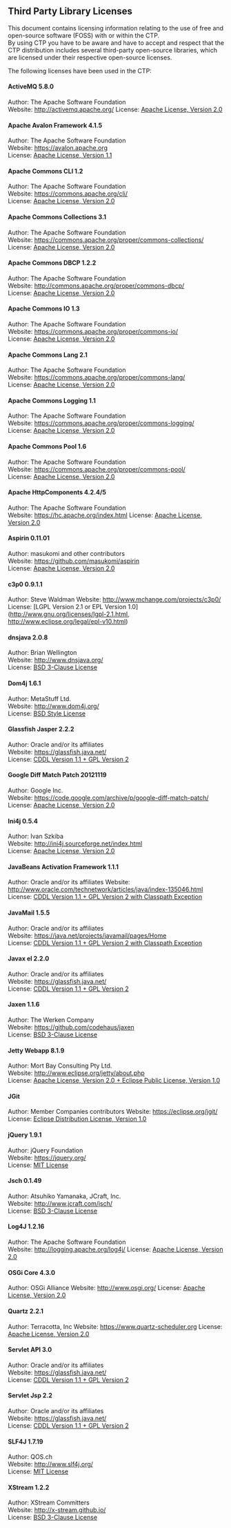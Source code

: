 ## Third Party Library Licenses

This document contains licensing information relating to the use of free and open-source software (FOSS) with or within the CTP.  
By using CTP you have to be aware and have to accept and respect that the CTP distribution includes several third-party open-source libraries, which are licensed under their respective open-source licenses.  
  
The following licenses have been used in the CTP:

#### ActiveMQ 5.8.0
Author: The Apache Software Foundation  
Website: http://activemq.apache.org/
License: [Apache License, Version 2.0](http://www.apache.org/licenses/LICENSE-2.0.html)
  
#### Apache Avalon Framework 4.1.5
Author: The Apache Software Foundation  
Website: https://avalon.apache.org  
License: [Apache License, Version 1.1](http://www.apache.org/licenses/LICENSE-1.1)  

#### Apache Commons CLI 1.2
Author: The Apache Software Foundation  
Website: https://commons.apache.org/cli/  
License: [Apache License, Version 2.0](http://www.apache.org/licenses/LICENSE-2.0)  

#### Apache Commons Collections 3.1
Author: The Apache Software Foundation  
Website: https://commons.apache.org/proper/commons-collections/  
License: [Apache License, Version 2.0](http://www.apache.org/licenses/LICENSE-2.0)  

#### Apache Commons DBCP 1.2.2
Author: The Apache Software Foundation  
Website: http://commons.apache.org/proper/commons-dbcp/  
License: [Apache License, Version 2.0](http://www.apache.org/licenses/LICENSE-2.0)  

#### Apache Commons IO 1.3
Author: The Apache Software Foundation  
Website: https://commons.apache.org/proper/commons-io/  
License: [Apache License, Version 2.0](http://www.apache.org/licenses/LICENSE-2.0)  

#### Apache Commons Lang 2.1
Author: The Apache Software Foundation  
Website: https://commons.apache.org/proper/commons-lang/  
License: [Apache License, Version 2.0](http://www.apache.org/licenses/LICENSE-2.0)  

#### Apache Commons Logging 1.1
Author: The Apache Software Foundation  
Website: https://commons.apache.org/proper/commons-logging/  
License: [Apache License, Version 2.0](http://www.apache.org/licenses/LICENSE-2.0)  

#### Apache Commons Pool 1.6
Author: The Apache Software Foundation  
Website: https://commons.apache.org/proper/commons-pool/  
License: [Apache License, Version 2.0](http://www.apache.org/licenses/LICENSE-2.0)

#### Apache HttpComponents 4.2.4/5
Author: The Apache Software Foundation  
Website: https://hc.apache.org/index.html
License: [Apache License, Version 2.0](http://www.apache.org/licenses/LICENSE-2.0)
  
#### Aspirin 0.11.01
Author: masukomi and other contributors  
Website: https://github.com/masukomi/aspirin  
License: [Apache License, Version 2.0](http://www.apache.org/licenses/LICENSE-2.0.txt)

#### c3p0 0.9.1.1
Author: Steve Waldman
Website: http://www.mchange.com/projects/c3p0/
License: [LGPL Version 2.1 or EPL Version 1.0](http://www.gnu.org/licenses/lgpl-2.1.html, http://www.eclipse.org/legal/epl-v10.html)

#### dnsjava 2.0.8
Author: Brian Wellington  
Website: http://www.dnsjava.org/  
License: [BSD 3-Clause License](http://www.dnsjava.org/dnsjava-current/README)  

#### Dom4j 1.6.1
Author: MetaStuff Ltd.  
Website: http://www.dom4j.org/  
License: [BSD Style License](http://dom4j.sourceforge.net/license.html)  

#### Glassfish Jasper 2.2.2
Author: Oracle and/or its affiliates  
Website: https://glassfish.java.net/  
License: [CDDL Version 1.1 + GPL Version 2](https://glassfish.dev.java.net/public/CDDL+GPL_1_1.html)  

#### Google Diff Match Patch 20121119
Author: Google Inc.  
Website: https://code.google.com/archive/p/google-diff-match-patch/  
License: [Apache License, Version 2.0](http://www.apache.org/licenses/LICENSE-2.0)  

#### Ini4j 0.5.4
Author: Ivan Szkiba  
Website: http://ini4j.sourceforge.net/index.html  
License: [Apache License, Version 2.0](http://www.apache.org/licenses/LICENSE-2.0)

#### JavaBeans Activation Framework 1.1.1
Author: Oracle and/or its affiliates 
Website: http://www.oracle.com/technetwork/articles/java/index-135046.html
License: [CDDL Version 1.1 + GPL Version 2 with Classpath Exception](https://glassfish.java.net/public/CDDL+GPL_1_1.html)  

#### JavaMail 1.5.5
Author: Oracle and/or its affiliates  
Website: https://java.net/projects/javamail/pages/Home  
License: [CDDL Version 1.1 + GPL Version 2 with Classpath   Exception](https://glassfish.java.net/public/CDDL+GPL_1_1.html)  

#### Javax el 2.2.0
Author: Oracle and/or its affiliates  
Website: https://glassfish.java.net/  
License: [CDDL Version 1.1 + GPL Version 2](https://glassfish.dev.java.net/public/CDDL+GPL_1_1.html)  

#### Jaxen 1.1.6
Author: The Werken Company  
Website: https://github.com/codehaus/jaxen  
License: [BSD 3-Clause License](https://github.com/codehaus/jaxen/blob/master/jaxen/LICENSE.txt)  

#### Jetty Webapp 8.1.9
Author: Mort Bay Consulting Pty Ltd.  
Website: http://www.eclipse.org/jetty/about.php  
License: [Apache License, Version 2.0 + Eclipse Public License, Version 1.0](http://www.eclipse.org/jetty/licenses.php)

#### JGit 
Author: Member Companies contributors 
Website: https://eclipse.org/jgit/
License: [Eclipse Distribution License, Version 1.0](http://www.eclipse.org/org/documents/edl-v10.php)

#### jQuery 1.9.1
Author: jQuery Foundation  
Website: https://jquery.org/  
License: [MIT License](https://jquery.org/license/)  

#### Jsch 0.1.49
Author: Atsuhiko Yamanaka, JCraft, Inc.  
Website: http://www.jcraft.com/jsch/  
License: [BSD 3-Clause License](http://www.jcraft.com/jsch/LICENSE.txt)

#### Log4J 1.2.16
Author: The Apache Software Foundation  
Website: http://logging.apache.org/log4j/
License: [Apache License, Version 2.0](http://logging.apache.org/log4j/2.x/license.html)

#### OSGi Core 4.3.0
Author: OSGi Alliance
Website: http://www.osgi.org/
License: [Apache License, Version 2.0](http://www.apache.org/licenses/LICENSE-2.0)

#### Quartz 2.2.1
Author: Terracotta, Inc
Website: https://www.quartz-scheduler.org
License: [Apache License, Version 2.0](http://www.apache.org/licenses/LICENSE-2.0)

#### Servlet API 3.0
Author: Oracle and/or its affiliates  
Website: https://glassfish.java.net/  
License: [CDDL Version 1.1 + GPL Version 2](https://glassfish.java.net/public/CDDL+GPL_1_1.html)  

#### Servlet Jsp 2.2
Author: Oracle and/or its affiliates  
Website: https://glassfish.java.net/  
License: [CDDL Version 1.1 + GPL Version 2](https://glassfish.dev.java.net/public/CDDL+GPL_1_1.html)  

#### SLF4J 1.7.19
Author: QOS.ch  
Website: http://www.slf4j.org/  
License: [MIT License](http://www.slf4j.org/license.html)  

#### XStream 1.2.2
Author: XStream Committers  
Website: http://x-stream.github.io/  
License: [BSD 3-Clause License](http://x-stream.github.io/license.html)  
